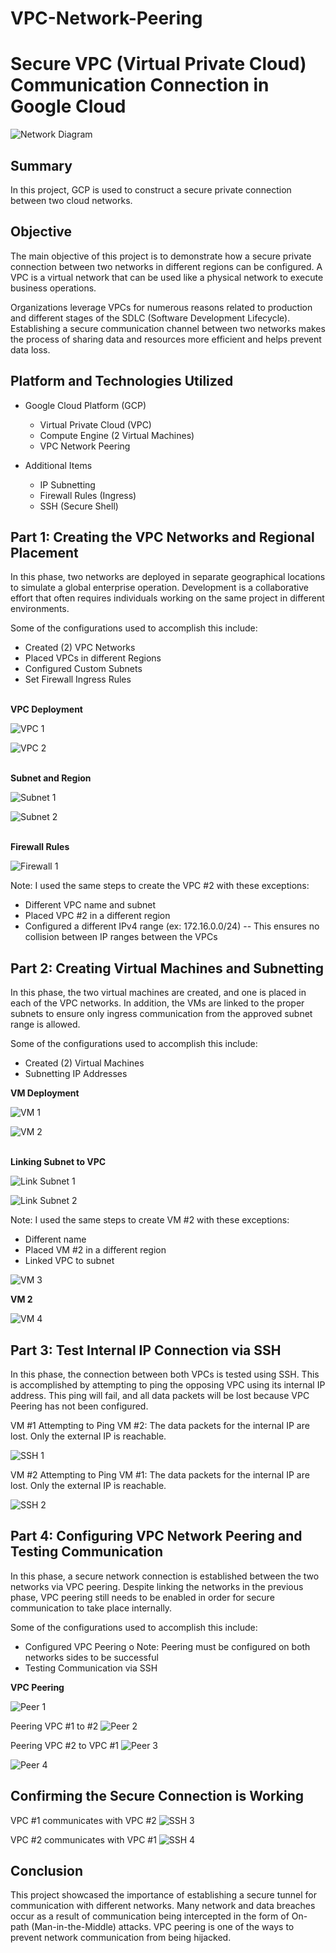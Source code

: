 # VPC-Network-Peering

# Secure VPC (Virtual Private Cloud) Communication Connection in Google Cloud
![Network Diagram]( https://i.imgur.com/k5GdVXW.jpg)

## Summary

In this project, GCP is used to construct a secure private connection between two cloud networks.  

## Objective
The main objective of this project is to demonstrate how a secure private connection between two networks in different regions can be configured. A VPC is a virtual network that can be used like a physical network to execute business operations. 

Organizations leverage VPCs for numerous reasons related to production and different stages of the SDLC (Software Development Lifecycle). Establishing a secure communication channel between two networks makes the process of sharing data and resources more efficient and helps prevent data loss.

## Platform and Technologies Utilized

- Google Cloud Platform (GCP)
  - Virtual Private Cloud (VPC)
  - Compute Engine (2 Virtual Machines)
  - VPC Network Peering
  
- Additional Items
  - IP Subnetting 
  - Firewall Rules (Ingress)
  - SSH (Secure Shell) 

## Part 1: Creating the VPC Networks and Regional Placement

In this phase, two networks are deployed in separate geographical locations to simulate a global enterprise operation. Development is a collaborative effort that often requires individuals working on the same project in different environments.

Some of the configurations used to accomplish this include: 

-	Created (2) VPC Networks
-	Placed VPCs in different Regions
-	Configured Custom Subnets
-	Set Firewall Ingress Rules
<br/>
<b>VPC Deployment</b>

![VPC 1]( https://i.imgur.com/nG6V9bJ.jpg)

![VPC 2]( https://i.imgur.com/avTIvsx.jpg)

<br/>
<b>Subnet and Region</b>

![Subnet 1]( https://i.imgur.com/bjM8WQU.jpg)

![Subnet 2]( https://i.imgur.com/OOqDSar.jpg)

<br/>
<b>Firewall Rules</b>

![Firewall 1]( https://i.imgur.com/05Q1mwt.jpg)

Note: I used the same steps to create the VPC #2 with these exceptions:

-	Different VPC name and subnet
-	Placed VPC #2 in a different region
-	Configured a different IPv4 range (ex: 172.16.0.0/24)
  --	This ensures no collision between IP ranges between the VPCs


## Part 2: Creating Virtual Machines and Subnetting

In this phase, the two virtual machines are created, and one is placed in each of the VPC networks. In addition, the VMs are linked to the proper subnets to ensure only ingress communication from the approved subnet range is allowed. 

Some of the configurations used to accomplish this include: 

-	Created (2) Virtual Machines
-	Subnetting IP Addresses

<b>VM Deployment</b>

![VM 1]( https://i.imgur.com/OrjqED1.jpg)

![VM 2]( https://i.imgur.com/wnWDsn8.jpg)

<br/>
<b>Linking Subnet to VPC</b>

![Link Subnet 1]( https://i.imgur.com/xTtcJHH.jpg)

![Link Subnet 2]( https://i.imgur.com/abTFyP1.jpg)

Note: I used the same steps to create VM #2 with these exceptions:

-	Different name
-	Placed VM #2 in a different region
-	Linked VPC to subnet 


![VM 3]( https://i.imgur.com/2Nep4SO.jpg)

<b>VM 2</b>

![VM 4]( https://i.imgur.com/YJ9DOJ4.jpg)


## Part 3: Test Internal IP Connection via SSH

In this phase, the connection between both VPCs is tested using SSH. This is accomplished by attempting to ping the opposing VPC using its internal IP address. This ping will fail, and all data packets will be lost because VPC Peering has not been configured. 


VM #1 Attempting to Ping VM #2: The data packets for the internal IP are lost. Only the external IP is reachable.

![SSH 1]( https://i.imgur.com/NPnDCQs.jpg)

VM #2 Attempting to Ping VM #1: The data packets for the internal IP are lost. Only the external IP is reachable.

![SSH 2]( https://i.imgur.com/FKxe1nn.jpg)


## Part 4: Configuring VPC Network Peering and Testing Communication

In this phase, a secure network connection is established between the two networks via VPC peering. Despite linking the networks in the previous phase, VPC peering still needs to be enabled in order for secure communication to take place internally. 

Some of the configurations used to accomplish this include: 

-	Configured VPC Peering
o	Note: Peering must be configured on both networks sides to be successful
-	Testing Communication via SSH

<b>VPC Peering</b>

![Peer 1]( https://i.imgur.com/331P3ZV.jpg)

Peering VPC #1 to #2
![Peer 2]( https://i.imgur.com/ZPsbYFd.jpg)

Peering VPC #2 to VPC #1
![Peer 3]( https://i.imgur.com/tpBzuSJ.jpg)

![Peer 4](https://i.imgur.com/0N5mcoM.jpg)

## Confirming the Secure Connection is Working

VPC #1 communicates with VPC #2
![SSH 3](https://i.imgur.com/LaJJ5zl.jpg)

VPC #2 communicates with VPC #1
![SSH 4](https://i.imgur.com/KHloil7.jpg)

## Conclusion

This project showcased the importance of establishing a secure tunnel for communication with different networks. Many network and data breaches occur as a result of communication being intercepted in the form of On-path (Man-in-the-Middle) attacks. VPC peering is one of the ways to prevent network communication from being hijacked.



